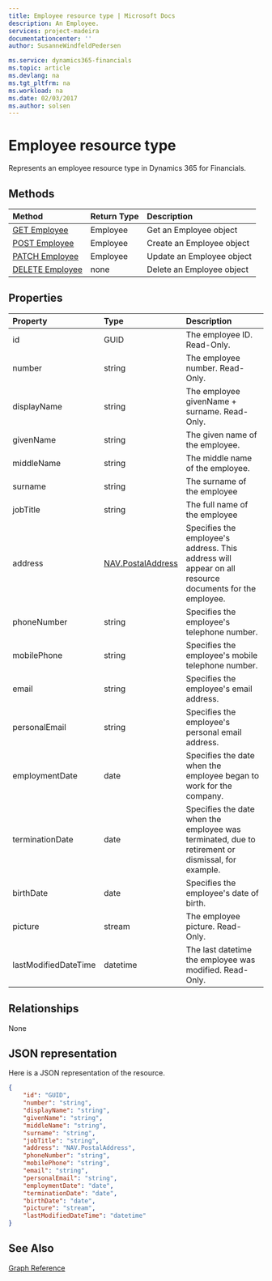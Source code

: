 ```yaml
---
title: Employee resource type | Microsoft Docs
description: An Employee.
services: project-madeira
documentationcenter: ''
author: SusanneWindfeldPedersen

ms.service: dynamics365-financials
ms.topic: article
ms.devlang: na
ms.tgt_pltfrm: na
ms.workload: na
ms.date: 02/03/2017
ms.author: solsen
---
```


# Employee resource type
Represents an employee resource type in Dynamics 365 for Financials.

## Methods

| Method       | Return Type  |Description|
|:---------------|:--------|:----------|
|[GET Employee](../api/dynamics_get_employee.md)|Employee|Get an Employee object|
|[POST Employee](../api/dynamics_create_employee.md)|Employee|Create an Employee object|
|[PATCH Employee](../api/dynamics_update_employee.md)|Employee|Update an Employee object|
|[DELETE Employee](../api/dynamics_delete_employee.md)|none|Delete an Employee object|

## Properties
| Property	   | Type	|Description|
|:---------------|:--------|:----------|
|id|GUID|The employee ID. Read-Only.|
|number|string|The employee number. Read-Only.|
|displayName|string|The employee givenName + surname. Read-Only.|
|givenName|string|The given name of the employee.|
|middleName|string|The middle name of the employee.|
|surname|string|The surname of the employee|
|jobTitle|string|The full name of the employee|
|address|[NAV.PostalAddress](../api/dynamics_complex_types.md)|Specifies the employee's address. This address will appear on all resource documents for the employee.|
|phoneNumber|string|Specifies the employee's telephone number.|
|mobilePhone|string|Specifies the employee's mobile telephone number.|
|email|string|Specifies the employee's email address.|
|personalEmail|string|Specifies the employee's personal email address.|
|employmentDate|date|Specifies the date when the employee began to work for the company.|
|terminationDate|date|Specifies the date when the employee was terminated, due to retirement or dismissal, for example.|
|birthDate|date|Specifies the employee's date of birth.|
|picture|stream|The employee picture. Read-Only.|
|lastModifiedDateTime|datetime|The last datetime the employee was modified. Read-Only.|  


## Relationships
None

## JSON representation

Here is a JSON representation of the resource.


```json
{
    "id": "GUID",
    "number": "string",
    "displayName": "string",
    "givenName": "string",
    "middleName": "string",
    "surname": "string",
    "jobTitle": "string",
    "address": "NAV.PostalAddress",
    "phoneNumber": "string",
    "mobilePhone": "string",
    "email": "string",
    "personalEmail": "string",
    "employmentDate": "date",
    "terminationDate": "date",
    "birthDate": "date",
    "picture": "stream",
    "lastModifiedDateTime": "datetime"
}

```
## See Also
[Graph Reference](../api/dynamics_graph_reference.md)  
